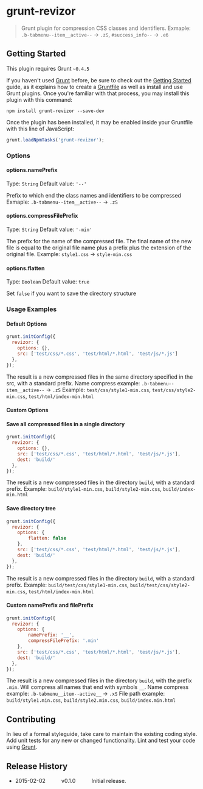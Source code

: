 # grunt-revizor

> Grunt plugin for compression CSS classes and identifiers.
Exmaple: `.b-tabmenu--item__active--` -> `.zS`, `#success_info--` -> `.e6`

## Getting Started
This plugin requires Grunt `~0.4.5`

If you haven't used [Grunt](http://gruntjs.com/) before, be sure to check out the [Getting Started](http://gruntjs.com/getting-started) guide, as it explains how to create a [Gruntfile](http://gruntjs.com/sample-gruntfile) as well as install and use Grunt plugins. Once you're familiar with that process, you may install this plugin with this command:

```shell
npm install grunt-revizor --save-dev
```

Once the plugin has been installed, it may be enabled inside your Gruntfile with this line of JavaScript:

```js
grunt.loadNpmTasks('grunt-revizor');
```

### Options

#### options.namePrefix
Type: `String`
Default value: `'--'`

Prefix to which end the class names and identifiers to be compressed
Exmaple: `.b-tabmenu--item__active--` -> `.zS`

#### options.compressFilePrefix
Type: `String`
Default value: `'-min'`

The prefix for the name of the compressed file. The final name of the new file is equal to the original file name plus a prefix plus the extension of the original file.
Example: `style1.css` -> `style-min.css`

#### options.flatten
Type: `Boolean`
Default value: `true`

Set `false` if you want to save the directory structure

### Usage Examples

#### Default Options

```js
grunt.initConfig({
  revizor: {
    options: {},
    src: ['test/css/*.css', 'test/html/*.html', 'test/js/*.js']
  },
});
```
The result is a new compressed files in the same directory specified in the src, with a standard prefix.
Name compress example: `.b-tabmenu--item__active--` -> `.zS`
Example: `test/css/style1-min.css`, `test/css/style2-min.css`, `test/html/index-min.html`


#### Custom Options
#### Save all compressed files in a single directory
```js
grunt.initConfig({
  revizor: {
    options: {},
    src: ['test/css/*.css', 'test/html/*.html', 'test/js/*.js'],
    dest: 'build/'
  },
});
```
The result is a new compressed files in the directory `build`, with a standard prefix.
Example: `build/style1-min.css`, `build/style2-min.css`, `build/index-min.html`

#### Save directory tree
```js
grunt.initConfig({
  revizor: {
    options: {
        flatten: false
    },
    src: ['test/css/*.css', 'test/html/*.html', 'test/js/*.js'],
    dest: 'build/'
  },
});
```
The result is a new compressed files in the directory `build`, with a standard prefix.
Example: `build/test/css/style1-min.css`, `build/test/css/style2-min.css`, `test/html/index-min.html`

#### Custom namePrefix and filePrefix
```js
grunt.initConfig({
  revizor: {
    options: {
        namePrefix: '__',
        compressFilePrefix: '.min'
    },
    src: ['test/css/*.css', 'test/html/*.html', 'test/js/*.js'],
    dest: 'build/'
  },
});
```
The result is a new compressed files in the directory `build`, with the prefix `.min`. Will compress all names that end with symbols `__`.
Name compress example: `.b-tabmenu__item--active__` -> `.xS`
File path example: `build/style1.min.css`, `build/style2.min.css`, `build/index.min.html`

## Contributing
In lieu of a formal styleguide, take care to maintain the existing coding style. Add unit tests for any new or changed functionality. Lint and test your code using [Grunt](http://gruntjs.com/).

## Release History
 * 2015-02-02   v0.1.0   Initial release.
